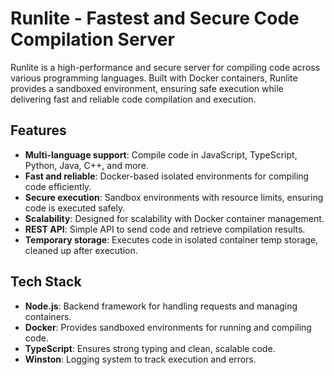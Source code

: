 # Runlite - Fastest and Secure Code Compilation Server

Runlite is a high-performance and secure server for compiling code across various programming languages. Built with Docker containers, Runlite provides a sandboxed environment, ensuring safe execution while delivering fast and reliable code compilation and execution.

## Features

- **Multi-language support**: Compile code in JavaScript, TypeScript, Python, Java, C++, and more.
- **Fast and reliable**: Docker-based isolated environments for compiling code efficiently.
- **Secure execution**: Sandbox environments with resource limits, ensuring code is executed safely.
- **Scalability**: Designed for scalability with Docker container management.
- **REST API**: Simple API to send code and retrieve compilation results.
- **Temporary storage**: Executes code in isolated container temp storage, cleaned up after execution.

## Tech Stack

- **Node.js**: Backend framework for handling requests and managing containers.
- **Docker**: Provides sandboxed environments for running and compiling code.
- **TypeScript**: Ensures strong typing and clean, scalable code.
- **Winston**: Logging system to track execution and errors.
